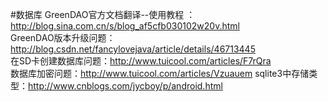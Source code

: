 #数据库
  GreenDAO官方文档翻译--使用教程 ：http://blog.sina.com.cn/s/blog_af5cfb030102w20v.html <br>
  GreenDAO版本升级问题：http://blog.csdn.net/fancylovejava/article/details/46713445  <br>
  在SD卡创建数据库问题：http://www.tuicool.com/articles/F7rQra <br>
  数据库加密问题：http://www.tuicool.com/articles/Vzuauem 
  sqlite3中存储类型：http://www.cnblogs.com/jycboy/p/android.html
#
